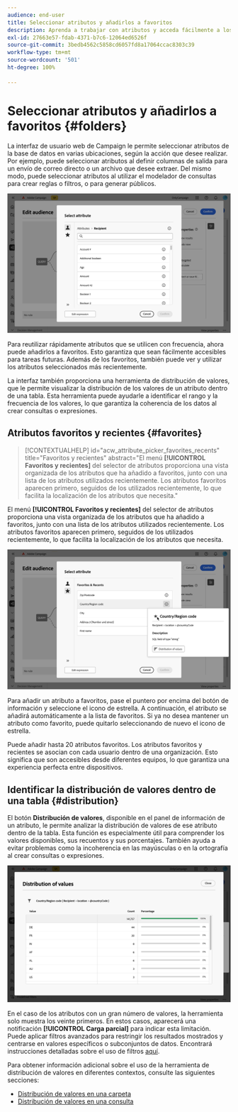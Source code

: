 ```yaml
---
audience: end-user
title: Seleccionar atributos y añadirlos a favoritos
description: Aprenda a trabajar con atributos y acceda fácilmente a los atributos favoritos y utilizados recientemente.
exl-id: 27663e57-fdab-4371-b7c6-12064ed6526f
source-git-commit: 3bedb4562c5858cd6057fd8a17064ccac8303c39
workflow-type: tm+mt
source-wordcount: '501'
ht-degree: 100%

---
```


# Seleccionar atributos y añadirlos a favoritos {#folders}

La interfaz de usuario web de Campaign le permite seleccionar atributos de la base de datos en varias ubicaciones, según la acción que desee realizar. Por ejemplo, puede seleccionar atributos al definir columnas de salida para un envío de correo directo o un archivo que desee extraer. Del mismo modo, puede seleccionar atributos al utilizar el modelador de consultas para crear reglas o filtros, o para generar públicos.

![](assets/attributes-list.png)

Para reutilizar rápidamente atributos que se utilicen con frecuencia, ahora puede añadirlos a favoritos. Esto garantiza que sean fácilmente accesibles para tareas futuras. Además de los favoritos, también puede ver y utilizar los atributos seleccionados más recientemente.

La interfaz también proporciona una herramienta de distribución de valores, que le permite visualizar la distribución de los valores de un atributo dentro de una tabla. Esta herramienta puede ayudarle a identificar el rango y la frecuencia de los valores, lo que garantiza la coherencia de los datos al crear consultas o expresiones.

## Atributos favoritos y recientes {#favorites}

>[!CONTEXTUALHELP]
>id="acw_attribute_picker_favorites_recents"
>title="Favoritos y recientes"
>abstract="El menú **[!UICONTROL Favoritos y recientes]** del selector de atributos proporciona una vista organizada de los atributos que ha añadido a favoritos, junto con una lista de los atributos utilizados recientemente. Los atributos favoritos aparecen primero, seguidos de los utilizados recientemente, lo que facilita la localización de los atributos que necesita."

El menú **[!UICONTROL Favoritos y recientes]** del selector de atributos proporciona una vista organizada de los atributos que ha añadido a favoritos, junto con una lista de los atributos utilizados recientemente. Los atributos favoritos aparecen primero, seguidos de los utilizados recientemente, lo que facilita la localización de los atributos que necesita.

![](assets/attributes-favorites.png)

Para añadir un atributo a favoritos, pase el puntero por encima del botón de información y seleccione el icono de estrella. A continuación, el atributo se añadirá automáticamente a la lista de favoritos. Si ya no desea mantener un atributo como favorito, puede quitarlo seleccionando de nuevo el icono de estrella.

Puede añadir hasta 20 atributos favoritos. Los atributos favoritos y recientes se asocian con cada usuario dentro de una organización. Esto significa que son accesibles desde diferentes equipos, lo que garantiza una experiencia perfecta entre dispositivos.

## Identificar la distribución de valores dentro de una tabla {#distribution}

El botón **Distribución de valores**, disponible en el panel de información de un atributo, le permite analizar la distribución de valores de ese atributo dentro de la tabla. Esta función es especialmente útil para comprender los valores disponibles, sus recuentos y sus porcentajes. También ayuda a evitar problemas como la incoherencia en las mayúsculas o en la ortografía al crear consultas o expresiones.

![](assets/attributes-distribution-values.png)

En el caso de los atributos con un gran número de valores, la herramienta solo muestra los veinte primeros. En estos casos, aparecerá una notificación **[!UICONTROL Carga parcial]** para indicar esta limitación. Puede aplicar filtros avanzados para restringir los resultados mostrados y centrarse en valores específicos o subconjuntos de datos. Encontrará instrucciones detalladas sobre el uso de filtros [aquí](../get-started/work-with-folders.md#filter-the-values).

Para obtener información adicional sobre el uso de la herramienta de distribución de valores en diferentes contextos, consulte las siguientes secciones:

- [Distribución de valores en una carpeta](../get-started/work-with-folders.md##distribution-values-folder)
- [Distribución de valores en una consulta](../query/build-query.md#distribution-values-query)

